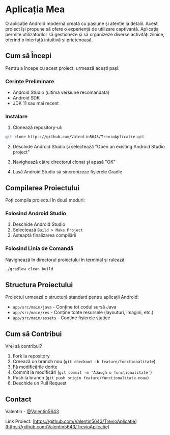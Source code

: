 # Aplicația Mea

O aplicație Android modernă creată cu pasiune și atenție la detalii. Acest proiect își propune să ofere o experiență de utilizare captivantă. Aplicația permite utilizatorilor să gestioneze și să organizeze diverse activități zilnice, oferind o interfață intuitivă și prietenoasă.

## Cum să Începi

Pentru a începe cu acest proiect, urmează acești pași:

### Cerințe Preliminare

- Android Studio (ultima versiune recomandată)
- Android SDK
- JDK 11 sau mai recent

### Instalare

1. Clonează repository-ul:
```bash
git clone https://github.com/Valentin5643/TrevioAplicatie.git
```

2. Deschide Android Studio și selectează "Open an existing Android Studio project"

3. Navighează către directorul clonat și apasă "OK"

4. Lasă Android Studio să sincronizeze fișierele Gradle

## Compilarea Proiectului

Poți compila proiectul în două moduri:

### Folosind Android Studio

1. Deschide Android Studio
2. Selectează `Build > Make Project`
3. Așteaptă finalizarea compilării

### Folosind Linia de Comandă

Navighează în directorul proiectului în terminal și rulează:
```bash
./gradlew clean build
```

## Structura Proiectului

Proiectul urmează o structură standard pentru aplicații Android:
- `app/src/main/java` - Conține tot codul sursă Java
- `app/src/main/res` - Conține toate resursele (layouturi, imagini, etc.)
- `app/src/main/assets` - Conține fișierele statice

## Cum să Contribui

Vrei să contribui?
1. Fork la repository
2. Creează un branch nou (`git checkout -b feature/functionalitate`)
3. Fă modificările dorite
4. Commit la modificări (`git commit -m 'Adaugă o funcționalitate'`)
5. Push la branch (`git push origin feature/functionalitate-noua`)
6. Deschide un Pull Request

## Contact

Valentin - [@Valentin5643](https://github.com/Valentin5643)

Link Proiect: [https://github.com/Valentin5643/TrevioAplicatie](https://github.com/Valentin5643/TrevioAplicatie)
